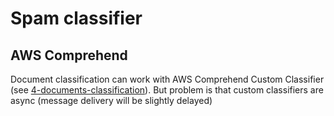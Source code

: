 # Spam classifier

## AWS Comprehend
Document classification can work with AWS Comprehend Custom Classifier (see [4-documents-classification](../4-documents-classification/)).
But problem is that custom classifiers are async (message delivery will be slightly delayed)
